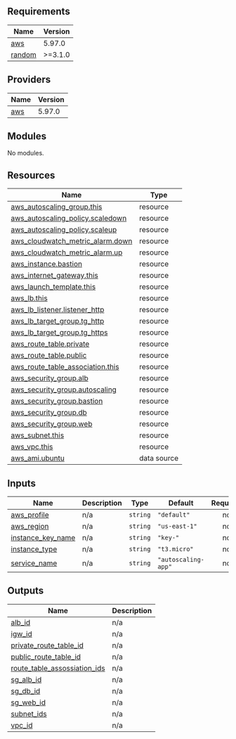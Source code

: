 <!-- BEGIN_TF_DOCS -->
## Requirements

| Name | Version |
|------|---------|
| <a name="requirement_aws"></a> [aws](#requirement\_aws) | 5.97.0 |
| <a name="requirement_random"></a> [random](#requirement\_random) | >=3.1.0 |

## Providers

| Name | Version |
|------|---------|
| <a name="provider_aws"></a> [aws](#provider\_aws) | 5.97.0 |

## Modules

No modules.

## Resources

| Name | Type |
|------|------|
| [aws_autoscaling_group.this](https://registry.terraform.io/providers/hashicorp/aws/5.97.0/docs/resources/autoscaling_group) | resource |
| [aws_autoscaling_policy.scaledown](https://registry.terraform.io/providers/hashicorp/aws/5.97.0/docs/resources/autoscaling_policy) | resource |
| [aws_autoscaling_policy.scaleup](https://registry.terraform.io/providers/hashicorp/aws/5.97.0/docs/resources/autoscaling_policy) | resource |
| [aws_cloudwatch_metric_alarm.down](https://registry.terraform.io/providers/hashicorp/aws/5.97.0/docs/resources/cloudwatch_metric_alarm) | resource |
| [aws_cloudwatch_metric_alarm.up](https://registry.terraform.io/providers/hashicorp/aws/5.97.0/docs/resources/cloudwatch_metric_alarm) | resource |
| [aws_instance.bastion](https://registry.terraform.io/providers/hashicorp/aws/5.97.0/docs/resources/instance) | resource |
| [aws_internet_gateway.this](https://registry.terraform.io/providers/hashicorp/aws/5.97.0/docs/resources/internet_gateway) | resource |
| [aws_launch_template.this](https://registry.terraform.io/providers/hashicorp/aws/5.97.0/docs/resources/launch_template) | resource |
| [aws_lb.this](https://registry.terraform.io/providers/hashicorp/aws/5.97.0/docs/resources/lb) | resource |
| [aws_lb_listener.listener_http](https://registry.terraform.io/providers/hashicorp/aws/5.97.0/docs/resources/lb_listener) | resource |
| [aws_lb_target_group.tg_http](https://registry.terraform.io/providers/hashicorp/aws/5.97.0/docs/resources/lb_target_group) | resource |
| [aws_lb_target_group.tg_https](https://registry.terraform.io/providers/hashicorp/aws/5.97.0/docs/resources/lb_target_group) | resource |
| [aws_route_table.private](https://registry.terraform.io/providers/hashicorp/aws/5.97.0/docs/resources/route_table) | resource |
| [aws_route_table.public](https://registry.terraform.io/providers/hashicorp/aws/5.97.0/docs/resources/route_table) | resource |
| [aws_route_table_association.this](https://registry.terraform.io/providers/hashicorp/aws/5.97.0/docs/resources/route_table_association) | resource |
| [aws_security_group.alb](https://registry.terraform.io/providers/hashicorp/aws/5.97.0/docs/resources/security_group) | resource |
| [aws_security_group.autoscaling](https://registry.terraform.io/providers/hashicorp/aws/5.97.0/docs/resources/security_group) | resource |
| [aws_security_group.bastion](https://registry.terraform.io/providers/hashicorp/aws/5.97.0/docs/resources/security_group) | resource |
| [aws_security_group.db](https://registry.terraform.io/providers/hashicorp/aws/5.97.0/docs/resources/security_group) | resource |
| [aws_security_group.web](https://registry.terraform.io/providers/hashicorp/aws/5.97.0/docs/resources/security_group) | resource |
| [aws_subnet.this](https://registry.terraform.io/providers/hashicorp/aws/5.97.0/docs/resources/subnet) | resource |
| [aws_vpc.this](https://registry.terraform.io/providers/hashicorp/aws/5.97.0/docs/resources/vpc) | resource |
| [aws_ami.ubuntu](https://registry.terraform.io/providers/hashicorp/aws/5.97.0/docs/data-sources/ami) | data source |

## Inputs

| Name | Description | Type | Default | Required |
|------|-------------|------|---------|:--------:|
| <a name="input_aws_profile"></a> [aws\_profile](#input\_aws\_profile) | n/a | `string` | `"default"` | no |
| <a name="input_aws_region"></a> [aws\_region](#input\_aws\_region) | n/a | `string` | `"us-east-1"` | no |
| <a name="input_instance_key_name"></a> [instance\_key\_name](#input\_instance\_key\_name) | n/a | `string` | `"key-"` | no |
| <a name="input_instance_type"></a> [instance\_type](#input\_instance\_type) | n/a | `string` | `"t3.micro"` | no |
| <a name="input_service_name"></a> [service\_name](#input\_service\_name) | n/a | `string` | `"autoscaling-app"` | no |

## Outputs

| Name | Description |
|------|-------------|
| <a name="output_alb_id"></a> [alb\_id](#output\_alb\_id) | n/a |
| <a name="output_igw_id"></a> [igw\_id](#output\_igw\_id) | n/a |
| <a name="output_private_route_table_id"></a> [private\_route\_table\_id](#output\_private\_route\_table\_id) | n/a |
| <a name="output_public_route_table_id"></a> [public\_route\_table\_id](#output\_public\_route\_table\_id) | n/a |
| <a name="output_route_table_assossiation_ids"></a> [route\_table\_assossiation\_ids](#output\_route\_table\_assossiation\_ids) | n/a |
| <a name="output_sg_alb_id"></a> [sg\_alb\_id](#output\_sg\_alb\_id) | n/a |
| <a name="output_sg_db_id"></a> [sg\_db\_id](#output\_sg\_db\_id) | n/a |
| <a name="output_sg_web_id"></a> [sg\_web\_id](#output\_sg\_web\_id) | n/a |
| <a name="output_subnet_ids"></a> [subnet\_ids](#output\_subnet\_ids) | n/a |
| <a name="output_vpc_id"></a> [vpc\_id](#output\_vpc\_id) | n/a |
<!-- END_TF_DOCS -->